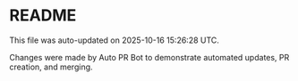 # README

This file was auto-updated on 2025-10-16 15:26:28 UTC.

Changes were made by Auto PR Bot to demonstrate automated updates, PR creation, and merging.
